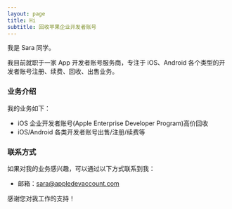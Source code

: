 ```yaml
---
layout: page
title: Hi
subtitle: 回收苹果企业开发者账号
---
```


我是 Sara 同学。

我目前就职于一家 App 开发者账号服务商，专注于 iOS、Android 各个类型的开发者账号注册、续费、回收、出售业务。

### 业务介绍

我的业务如下：

 - iOS 企业开发者账号(Apple Enterprise Developer Program)高价回收
 - iOS/Android 各类开发者账号出售/注册/续费等

### 联系方式

如果对我的业务感兴趣，可以通过以下方式联系到我：

- 邮箱：[sara@appledevaccount.com](mailto:sara@appledevaccount.comio)

感谢您对我工作的支持！

